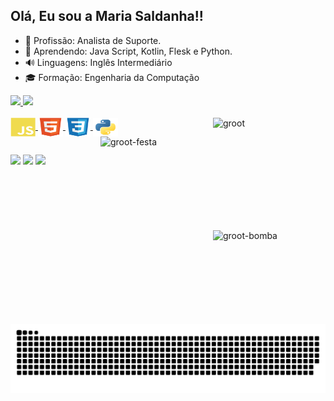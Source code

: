  ## Olá, Eu sou a Maria Saldanha!! 

- 🔭 Profissão: Analista de Suporte.
- 🌱 Aprendendo: Java Script, Kotlin, Flesk e Python.
- 🔊 Linguagens: Inglês Intermediário
- 🎓 Formação: Engenharia da Computação


 <div>
  <a href="https://github.com/MariaSaldanhaDEV">
  <img height="180em" src="https://github-readme-stats.vercel.app/api?username=MariaSaldanhaDEV&show_icons=true&theme=tokyonight&include_all_commits=true&count_private=true"/>
  <img height="180em" src="https://github-readme-stats.vercel.app/api/top-langs/?username=MariaSaldanhaDEV&layout=compact&langs_count=7&theme=tokyonight"/>
</div>
<div style="display: inline_block"><br>
  <img align="center" alt="Rafa-Js" height="30" width="40" src="https://raw.githubusercontent.com/devicons/devicon/master/icons/javascript/javascript-plain.svg">
  <img align="center" alt="Rafa-HTML" height="30" width="40" src="https://raw.githubusercontent.com/devicons/devicon/master/icons/html5/html5-original.svg">
  <img align="center" alt="Rafa-CSS" height="30" width="40" src="https://raw.githubusercontent.com/devicons/devicon/master/icons/css3/css3-original.svg">
  <img align="center" alt="Rafa-Python" height="30" width="40" src="https://raw.githubusercontent.com/devicons/devicon/master/icons/python/python-original.svg">
  <img align="right" alt="groot" height="150" width="180"  src="https://media1.giphy.com/media/R97jJCEGEmh0I/giphy.gif?cid=ecf05e47qf81oicei4cw95j571uziatyl8o4fptejredfgk7&amp;rid=giphy.gif&amp;ct=g" alt="baby groot GIF">
  <img align="right" alt="groot-festa" height="150" width="180"  src="https://blog.lootcrate.com/wp-content/uploads/2019/12/giphy-58.gif">
  <img align="right" alt="groot-bomba" height="150" width="180"  src="https://c.tenor.com/aIYqqDd8tnUAAAAC/real-groot-baby-groot.gif">
 
 
</div>
  
  ##
 
<div> 
 <a href="https://discord.gg/MariaSaldanhaDEV#7189" target="_blank"><img src="https://img.shields.io/badge/Discord-7289DA?style=for-the-badge&logo=discord&logoColor=white" target="_blank"></a> 
  <a href = "mailto:jainesoares14@gmail.com"><img src="https://img.shields.io/badge/-Gmail-%23333?style=for-the-badge&logo=gmail&logoColor=white" target="_blank"></a>
  <a href="hhttps://www.linkedin.com/in/maria-saldanhadev/" target="_blank"><img src="https://img.shields.io/badge/-LinkedIn-%230077B5?style=for-the-badge&logo=linkedin&logoColor=white" target="_blank"></a> 
 
  ![Snake animation](https://github.com/MariaSaldanhaDEV/MariaSaldanhaDEV/blob/output/github-contribution-grid-snake.svg)
 
</div>

